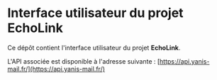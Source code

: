 # Interface utilisateur du projet EchoLink

Ce dépôt contient l'interface utilisateur du projet **EchoLink**.

L'API associée est disponible à l'adresse suivante : [https://api.yanis-mail.fr/](https://api.yanis-mail.fr/)
